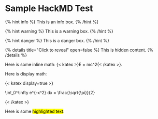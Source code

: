 # Sample HackMD Test

{% hint info %}
This is an info box.
{% /hint %}

{% hint warning %}
This is a warning box.
{% /hint %}

{% hint danger %}
This is a danger box.
{% /hint %}

{% details title="Click to reveal" open=false %}
This is hidden content.
{% /details %}

Here is some inline math: {< katex >}E = mc^2{< /katex >}.

Here is display math:

{< katex display=true >}

\int_0^\infty e^{-x^2} dx = \frac{\sqrt{\pi}}{2}

{< /katex >}

Here is some <mark>highlighted text</mark>.
